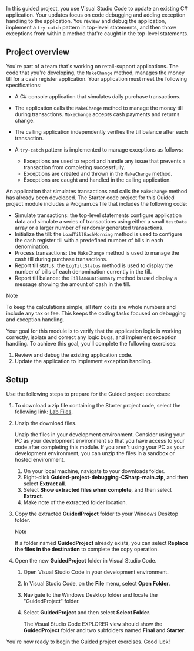 In this guided project, you use Visual Studio Code to update an existing C# application. Your updates focus on code debugging and adding exception handling to the application. You review and debug the application, implement a `try-catch` pattern in top-level statements, and then throw exceptions from within a method that're caught in the top-level statements.

## Project overview

You're part of a team that's working on retail-support applications. The code that you're developing, the `MakeChange` method, manages the money till for a cash register application. Your application must meet the following specifications:

- A C# console application that simulates daily purchase transactions.
- The application calls the `MakeChange` method to manage the money till during transactions. `MakeChange` accepts cash payments and returns change.
- The calling application independently verifies the till balance after each transaction.
- A `try-catch` pattern is implemented to manage exceptions as follows:

    - Exceptions are used to report and handle any issue that prevents a transaction from completing successfully.
    - Exceptions are created and thrown in the `MakeChange` method.
    - Exceptions are caught and handled in the calling application.

An application that simulates transactions and calls the `MakeChange` method has already been developed. The Starter code project for this Guided project module includes a Program.cs file that includes the following code:

- Simulate transactions: the top-level statements configure application data and simulate a series of transactions using either a small `testData` array or a larger number of randomly generated transactions.
- Initialize the till: the `LoadTillEachMorning` method is used to configure the cash register till with a predefined number of bills in each denomination.
- Process transactions: the `MakeChange` method is used to manage the cash till during purchase transactions.
- Report till status: the `LogTillStatus` method is used to display the number of bills of each denomination currently in the till.
- Report till balance: the `TillAmountSummary` method is used display a message showing the amount of cash in the till.

> [!NOTE]
> To keep the calculations simple, all item costs are whole numbers and include any tax or fee. This keeps the coding tasks focused on debugging and exception handling.

Your goal for this module is to verify that the application logic is working correctly, isolate and correct any logic bugs, and implement exception handling. To achieve this goal, you'll complete the following exercises:

1. Review and debug the existing application code.
1. Update the application to implement exception handling.

## Setup

Use the following steps to prepare for the Guided project exercises:

1. To download a zip file containing the Starter project code, select the following link: [Lab Files](https://github.com/MicrosoftLearning/Guided-project-debugging-CSharp/archive/refs/heads/main.zip).

1. Unzip the download files.

    Unzip the files in your development environment. Consider using your PC as your development environment so that you have access to your code after completing this module. If you aren't using your PC as your development environment, you can unzip the files in a sandbox or hosted environment.

    1. On your local machine, navigate to your downloads folder.
    1. Right-click **Guided-project-debugging-CSharp-main.zip**, and then select **Extract all**.
    1. Select **Show extracted files when complete**, and then select **Extract**.
    1. Make note of the extracted folder location.

1. Copy the extracted **GuidedProject** folder to your Windows Desktop folder.

    > [!NOTE]
    > If a folder named **GuidedProject** already exists, you can select **Replace the files in the destination** to complete the copy operation.

1. Open the new **GuidedProject** folder in Visual Studio Code.

    1. Open Visual Studio Code in your development environment.
    1. In Visual Studio Code, on the **File** menu, select **Open Folder**.
    1. Navigate to the Windows Desktop folder and locate the "GuidedProject" folder.
    1. Select **GuidedProject** and then select **Select Folder**.

        The Visual Studio Code EXPLORER view should show the **GuidedProject** folder and two subfolders named **Final** and **Starter**.

You're now ready to begin the Guided project exercises. Good luck!
